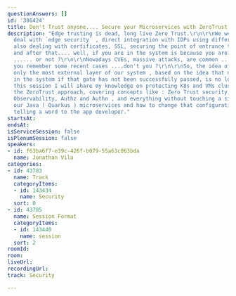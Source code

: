 ```yaml
---
questionAnswers: []
id: '386424'
title: Don't Trust anyone.... Secure your Microservices with ZeroTrust approach.
description: "Edge trusting is dead, long live Zero Trust.\r\n\r\nWe were used to
  deal with `edge security` , direct integration with IDPs using different libraries,
  also dealing with certificates, SSL, securing the point of entrance to our system,
  and after that.... well, if you are in the system is because you are allowed to
  ...... or not ?\r\n\r\nNowadays CVEs, massive attacks, are common .... for sure
  you remember some recent cases ....don't you ?\r\n\r\nSo, the idea of protecting
  only the most external layer of our system , based on the idea that nobody can be
  in the system if that gate has not been successfully passed, is no longer valid.\r\n\r\nIn
  this session I will share my knowledge on protecting K8s and VMs clusters following
  the ZeroTrust approach, covering concepts like : Zero Trust security, SSL transport,
  Observability, Authz and Authn , and everything without touching a single line of
  our Java ( Quarkus ) microservices and how to change that configuration without
  telling a word to the app developer."
startsAt: 
endsAt: 
isServiceSession: false
isPlenumSession: false
speakers:
- id: f63ba6f7-e39c-426f-b079-55a63c063bda
  name: Jonathan Vila
categories:
- id: 43783
  name: Track
  categoryItems:
  - id: 143434
    name: Security
  sort: 0
- id: 43785
  name: Session Format
  categoryItems:
  - id: 143440
    name: session
  sort: 2
roomId: 
room: 
liveUrl: 
recordingUrl: 
track: Security

---
```

